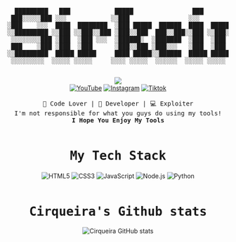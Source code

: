 <div align="center">
 <pre>  █████████   ███            █████                ███                     
 ███░░░░░███ ░░░            ░░███                ░░░                      
░███    ░░░  ████  ████████  ░███ █████  ██████  ████  ████████   ██████  
░░█████████ ░░███ ░░███░░███ ░███░░███  ███░░███░░███ ░░███░░███ ░░░░░███ 
 ░░░░░░░░███ ░███  ░███ ░░░  ░██████░  ░███████  ░███  ░███ ░░░   ███████ 
 ███    ░███ ░███  ░███      ░███░░███ ░███░░░   ░███  ░███      ███░░███ 
░░█████████  █████ █████     ████ █████░░██████  █████ █████    ░░████████
 ░░░░░░░░░  ░░░░░ ░░░░░     ░░░░ ░░░░░  ░░░░░░  ░░░░░ ░░░░░      ░░░░░░░░ 
 </pre>
</div>
<div align="center">
 <img src="https://readme-typing-svg.herokuapp.com/?font=monospace&duration=1240&pause=2800&color=ffff&center=true&width=600&lines=I+AM+FROM+BRAZIL+:D;I+Love+Security+and+DoS+:)">
</div>

<div align="center">
  <div>
    <a href="https://www.youtube.com/@cirqueiradev"><img src="https://img.shields.io/badge/YouTube-FF0000?style=for-the-badge&logo=youtube&logoColor=white" alt="YouTube"></a>
    <a href="https://www.instagram.com/cirqueirakkjk/"><img src="https://img.shields.io/badge/Instagram-E4405F?style=for-the-badge&logo=instagram&logoColor=white" alt="Instagram"></a>
    <a href="https://tiktok.com/@cirqueiradev"><img src="https://img.shields.io/badge/TikTok-000000?style=for-the-badge&logo=tiktok&logoColor=white" alt="Tiktok"></a>
  </div>
</div>

<br>

<div align="center">
<samp>
 🖖 Code Lover | 🌵 Developer | 💻 Exploiter
 </samp>
 <br>
 <samp>
   <div>I'm not responsible for what you guys do using my tools!</div>
 <b>I Hope You Enjoy My Tools</b>
 <br>
 </samp>
</div>

<br>

<div align="center">
 <samp><h1> My Tech Stack </h1></samp>
</div>

<div align="center">
  <img align="center" alt="HTML5" src="https://img.shields.io/badge/HTML5-E34F26?style=for-the-badge&logo=html5&logoColor=white" />
  <img align="center" alt="CSS3" src="https://img.shields.io/badge/CSS3-1572B6?style=for-the-badge&logo=css3&logoColor=white" />
  <img align="center" alt="JavaScript" src="https://img.shields.io/badge/JavaScript-F7DF1E?style=for-the-badge&logo=javascript&logoColor=black" />
  <img align="center" alt="Node.js" src="https://img.shields.io/badge/Node.js-43853D?style=for-the-badge&logo=node.js&logoColor=white" />
  <img align="center" alt="Python" src="https://img.shields.io/badge/Python-14354C?style=for-the-badge&logo=python&logoColor=white" />
 
</div>

<br>

<div align="center">
 <samp><h1>Cirqueira's Github stats</h1></samp> 

  <img src="https://github-readme-stats.vercel.app/api?username=CirqueiraDev&show_icons=true&theme=radical" alt="Cirqueira GitHub stats">
</div>
